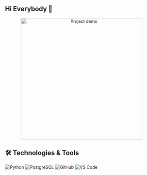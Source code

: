 ## Hi Everybody 👋
<p align="center">
  <img src="https://media.giphy.com/media/v1.Y2lkPTc5MGI3NjExZGZ0YW51c3ViNmx4Z3VkbWNtdjZzZXliOHRyeHk2a3RneTNidmdsbSZlcD12MV9naWZzX3NlYXJjaCZjdD1n/efH7XxDUwCuIRcaLyD/giphy.gif" alt="Project demo" width="400"/>
</p>

## 🛠️ Technologies & Tools
![Python](https://img.shields.io/badge/Python-3776AB?logo=python&logoColor=white)
![PostgreSQL](https://img.shields.io/badge/PostgreSQL-316192?logo=postgresql&logoColor=white)
![GitHub](https://img.shields.io/badge/GitHub-181717?logo=github&logoColor=white)
![VS Code](https://img.shields.io/badge/VSCode-007ACC?logo=visual-studio-code&logoColor=white)


<!--
**AkmalGafurov/AkmalGafurov** is a ✨ _special_ ✨ repository because its `README.md` (this file) appears on your GitHub profile.

Here are some ideas to get you started:

- 🔭 I’m currently working on ...
- 🌱 I’m currently learning ...
- 👯 I’m looking to collaborate on ...
- 🤔 I’m looking for help with ...
- 💬 Ask me about ...
- 📫 How to reach me: ...
- 😄 Pronouns: ...
- ⚡ Fun fact: ...
-->
